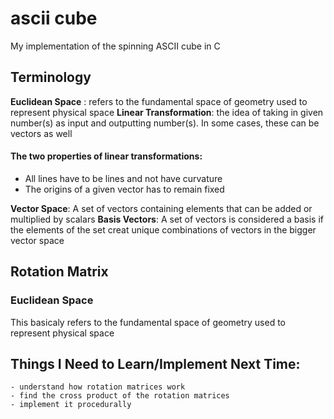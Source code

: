 # ascii cube
 My implementation of the spinning ASCII cube in C

## Terminology
**Euclidean Space** : refers to the fundamental space of geometry used to represent physical space
**Linear Transformation**: the idea of taking in given number(s) as input and outputting number(s). In some cases, these can be vectors as well
#### The two properties of linear transformations:
  - All lines have to be lines and not have curvature
  - The origins of a given vector has to remain fixed

**Vector Space**: A set of vectors containing elements that can be added or multiplied by scalars
**Basis Vectors**: A set of vectors is considered a basis if the elements of the set creat unique combinations of vectors in the bigger vector space

## Rotation Matrix


### Euclidean Space
This basicaly refers to the fundamental space of geometry used to represent physical space

## Things I Need to Learn/Implement Next Time: 
    - understand how rotation matrices work 
    - find the cross product of the rotation matrices
    - implement it procedurally


